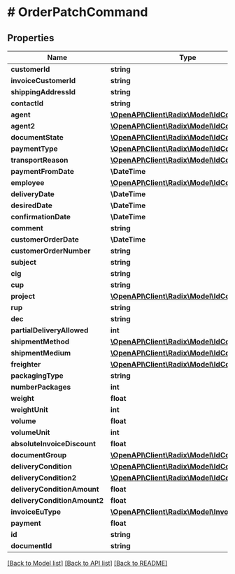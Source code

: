# # OrderPatchCommand

## Properties

Name | Type | Description | Notes
------------ | ------------- | ------------- | -------------
**customerId** | **string** |  | [optional]
**invoiceCustomerId** | **string** |  | [optional]
**shippingAddressId** | **string** |  | [optional]
**contactId** | **string** |  | [optional]
**agent** | [**\OpenAPI\Client\Radix\Model\IdCode**](IdCode.md) |  | [optional]
**agent2** | [**\OpenAPI\Client\Radix\Model\IdCode**](IdCode.md) |  | [optional]
**documentState** | [**\OpenAPI\Client\Radix\Model\IdCode**](IdCode.md) |  | [optional]
**paymentType** | [**\OpenAPI\Client\Radix\Model\IdCode**](IdCode.md) |  | [optional]
**transportReason** | [**\OpenAPI\Client\Radix\Model\IdCode**](IdCode.md) |  | [optional]
**paymentFromDate** | **\DateTime** |  | [optional]
**employee** | [**\OpenAPI\Client\Radix\Model\IdCode**](IdCode.md) |  | [optional]
**deliveryDate** | **\DateTime** |  | [optional]
**desiredDate** | **\DateTime** |  | [optional]
**confirmationDate** | **\DateTime** |  | [optional]
**comment** | **string** |  | [optional]
**customerOrderDate** | **\DateTime** |  | [optional]
**customerOrderNumber** | **string** |  | [optional]
**subject** | **string** |  | [optional]
**cig** | **string** |  | [optional]
**cup** | **string** |  | [optional]
**project** | [**\OpenAPI\Client\Radix\Model\IdCode**](IdCode.md) |  | [optional]
**rup** | **string** |  | [optional]
**dec** | **string** |  | [optional]
**partialDeliveryAllowed** | **int** |  | [optional]
**shipmentMethod** | [**\OpenAPI\Client\Radix\Model\IdCode**](IdCode.md) |  | [optional]
**shipmentMedium** | [**\OpenAPI\Client\Radix\Model\IdCode**](IdCode.md) |  | [optional]
**freighter** | [**\OpenAPI\Client\Radix\Model\IdCode**](IdCode.md) |  | [optional]
**packagingType** | **string** |  | [optional]
**numberPackages** | **int** |  | [optional]
**weight** | **float** |  | [optional]
**weightUnit** | **int** |  | [optional]
**volume** | **float** |  | [optional]
**volumeUnit** | **int** |  | [optional]
**absoluteInvoiceDiscount** | **float** |  | [optional]
**documentGroup** | [**\OpenAPI\Client\Radix\Model\IdCode**](IdCode.md) |  | [optional]
**deliveryCondition** | [**\OpenAPI\Client\Radix\Model\IdCode**](IdCode.md) |  | [optional]
**deliveryCondition2** | [**\OpenAPI\Client\Radix\Model\IdCode**](IdCode.md) |  | [optional]
**deliveryConditionAmount** | **float** |  | [optional]
**deliveryConditionAmount2** | **float** |  | [optional]
**invoiceEuType** | [**\OpenAPI\Client\Radix\Model\InvoiceEUType**](InvoiceEUType.md) |  | [optional]
**payment** | **float** |  | [optional]
**id** | **string** |  | [optional]
**documentId** | **string** |  | [optional]

[[Back to Model list]](../../README.md#models) [[Back to API list]](../../README.md#endpoints) [[Back to README]](../../README.md)
